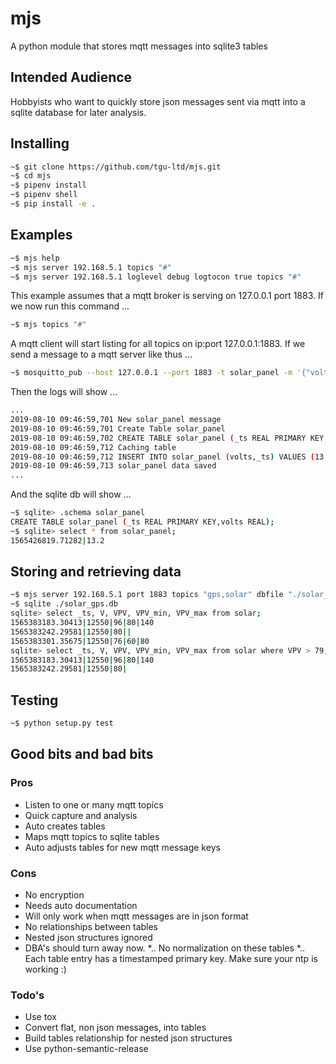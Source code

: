 # mjs
A python module that stores mqtt messages into sqlite3 tables

## Intended Audience
Hobbyists who want to quickly store json messages sent via mqtt into a sqlite database for later 
analysis.

## Installing
```bash
~$ git clone https://github.com/tgu-ltd/mjs.git
~$ cd mjs
~$ pipenv install
~$ pipenv shell
~$ pip install -e .
```

## Examples
```bash
~$ mjs help
~$ mjs server 192.168.5.1 topics "#"
~$ mjs server 192.168.5.1 loglevel debug logtocon true topics "#"
```

This example assumes that a mqtt broker is serving on 127.0.0.1 port 1883. 
If we now run this command ...

```bash
~$ mjs topics "#"
```

A mqtt client will start listing for all topics on ip:port 127.0.0.1:1883. 
If we send a message to a mqtt server like thus ...

```bash 
~$ mosquitto_pub --host 127.0.0.1 --port 1883 -t solar_panel -m '{"volts": 13.2}'
```

Then the logs will show ...

```bash
...
2019-08-10 09:46:59,701 New solar_panel message
2019-08-10 09:46:59,701 Create Table solar_panel
2019-08-10 09:46:59,702 CREATE TABLE solar_panel (_ts REAL PRIMARY KEY,volts REAL);
2019-08-10 09:46:59,712 Caching table
2019-08-10 09:46:59,712 INSERT INTO solar_panel (volts,_ts) VALUES (13.2,1565426819.7128189);
2019-08-10 09:46:59,713 solar_panel data saved
...
```

And the sqlite db will show ...

```bash 
~$ sqlite> .schema solar_panel
CREATE TABLE solar_panel (_ts REAL PRIMARY KEY,volts REAL);
~$ sqlite> select * from solar_panel;
1565426819.71282|13.2
```

## Storing and retrieving data
```bash
~$ mjs server 192.168.5.1 port 1883 topics "gps,solar" dbfile "./solar_gps.db" &
~$ sqlite ./solar_gps.db
sqlite> select _ts, V, VPV, VPV_min, VPV_max from solar;
1565383183.30413|12550|96|80|140
1565383242.29581|12550|80||
1565383301.35675|12550|76|60|80
sqlite> select _ts, V, VPV, VPV_min, VPV_max from solar where VPV > 79;
1565383183.30413|12550|96|80|140
1565383242.29581|12550|80|
```


## Testing
```bash 
~$ python setup.py test
```

## Good bits and bad bits

### Pros
* Listen to one or many mqtt topics
* Quick capture and analysis 
* Auto creates tables
* Maps mqtt topics to sqlite tables
* Auto adjusts tables for new mqtt message keys 


### Cons
* No encryption
* Needs auto documentation
* Will only work when mqtt messages are in json format
* No relationships between tables
* Nested json structures ignored
* DBA's should turn away now. 
*.. No normalization on these tables
*.. Each table entry has a timestamped primary key. Make sure your ntp is working :) 

### Todo's
* Use tox
* Convert flat, non json messages, into tables
* Build tables relationship for nested json structures
* Use python-semantic-release

